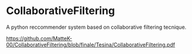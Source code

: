 # CollaborativeFiltering
A python reccommender system based on collaborative filtering tecnique.

https://github.com/MatteK-00/CollaborativeFiltering/blob/finale/Tesina/CollaborativeFiltering.pdf
